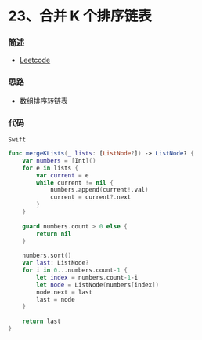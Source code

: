# 23、合并 K 个排序链表

### 简述

- [Leetcode](https://leetcode-cn.com/problems/merge-k-sorted-lists/)

### 思路

- 数组排序转链表

### 代码

`Swift`

```swift
func mergeKLists(_ lists: [ListNode?]) -> ListNode? {
    var numbers = [Int]()
    for e in lists {
        var current = e
        while current != nil {
            numbers.append(current!.val)
            current = current?.next
        }
    }
    
    guard numbers.count > 0 else {
        return nil
    }
    
    numbers.sort()
    var last: ListNode?
    for i in 0...numbers.count-1 {
        let index = numbers.count-1-i
        let node = ListNode(numbers[index])
        node.next = last
        last = node
    }
    
    return last
}

```